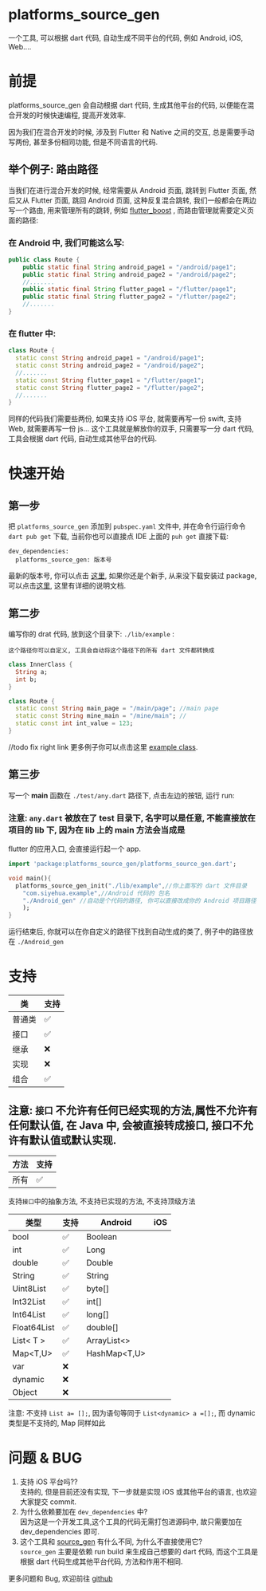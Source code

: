 # platforms_source_gen

一个工具, 可以根据 dart 代码, 自动生成不同平台的代码, 例如 Android, iOS, Web....

# 前提
platforms_source_gen 会自动根据 dart 代码, 生成其他平台的代码, 以便能在混合开发的时候快速编程, 提高开发效率.

因为我们在混合开发的时候, 涉及到 Flutter 和 Native 之间的交互, 总是需要手动写两份, 甚至多份相同功能, 但是不同语言的代码.

## 举个例子: 路由路径

当我们在进行混合开发的时候, 经常需要从 Android 页面, 跳转到 Flutter 页面, 然后又从 Flutter 页面, 跳回 Android 页面,
这种反复混合跳转, 我们一般都会在两边写一个路由, 用来管理所有的跳转, 例如 [flutter_boost](https://github.com/alibaba/flutter_boost) ,
而路由管理就需要定义页面的路径:

### 在 Android 中, 我们可能这么写:<br/>

```java
public class Route {
    public static final String android_page1 = "/android/page1";
    public static final String android_page2 = "/android/page2";
    //.......
    public static final String flutter_page1 = "/flutter/page1";
    public static final String flutter_page2 = "/flutter/page2";
    //.......
}

```


### 在 flutter 中:<br/>

```dart
class Route {
  static const String android_page1 = "/android/page1";
  static const String android_page2 = "/android/page2";
  //.......
  static const String flutter_page1 = "/flutter/page1";
  static const String flutter_page2 = "/flutter/page2";
  //.......
}
```

同样的代码我们需要些两份, 如果支持 iOS 平台, 就需要再写一份 swift, 支持 Web, 就需要再写一份 js...
这个工具就是解放你的双手, 只需要写一分 dart 代码, 工具会根据 dart 代码, 自动生成其他平台的代码.

# 快速开始

## 第一步

把 `platforms_source_gen` 添加到 `pubspec.yaml` 文件中, 并在命令行运行命令 `dart pub get` 下载, 当前你也可以直接点 IDE 上面的 `puh get` 直接下载:

```
dev_dependencies:
  platforms_source_gen: 版本号
```

最新的版本号, 你可以点击 [这里](https://pub.dev/packages/platforms_source_gen/versions),
如果你还是个新手, 从来没下载安装过 package, 可以点击[这里](https://pub.dev/packages/platforms_source_gen/install),
这里有详细的说明文档.

## 第二步
编写你的 drat 代码, 放到这个目录下: `./lib/example` :

`这个路径你可以自定义, 工具会自动将这个路径下的所有 dart 文件都转换成`

```dart
class InnerClass {
  String a;
  int b;
}

class Route {
  static const String main_page = "/main/page"; //main page
  static const String mine_main = "/mine/main"; //
  static const int int_value = 123;
}

```

//todo fix right link
更多例子你可以点击这里 [example class](https://pub.dev/packages/platforms_source_gen/versions).

## 第三步

写一个 **main** 函数在 `./test/any.dart` 路径下, 点击左边的按钮, 运行 run:


### 注意:  `any.dart` 被放在了 test 目录下, 名字可以是任意, 不能直接放在项目的 lib 下, 因为在 lib 上的 main 方法会当成是
flutter 的应用入口, 会直接运行起一个 app.

```dart
import 'package:platforms_source_gen/platforms_source_gen.dart';

void main(){
  platforms_source_gen_init("./lib/example",//你上面写的 dart 文件目录
    "com.siyehua.example",//Android 代码的 包名
    "./Android_gen" //自动是个代码的路径, 你可以直接改成你的 Android 项目路径
    );
}
```

运行结束后, 你就可以在你自定义的路径下找到自动生成的类了, 例子中的路径放在 `./Android_gen`

# 支持
类|支持|
----|----|
普通类 |✅|
接口|✅|
继承|❌|
实现|❌|
组合|✅|

## 注意: `接口` 不允许有任何已经实现的方法,属性不允许有任何默认值, 在 Java 中, 会被直接转成接口, 接口不允许有默认值或默认实现.

方法|支持|
----|----|
所有|✅|

支持`接口`中的抽象方法, 不支持已实现的方法, 不支持顶级方法

类型|支持|Android|iOS|
----|----|----|----|
bool|✅|Boolean||
int|✅|Long||
double|✅|Double||
String|✅|String||
Uint8List|✅|byte[]||
Int32List|✅|int[]||
Int64List|✅|long[]||
Float64List|✅|double[]||
List< T >|✅|ArrayList<>||
Map<T,U>|✅|HashMap<T,U>||
var|❌||
dynamic|❌||
Object|❌||

注意: 不支持 `List a= [];`, 因为语句等同于 `List<dynamic> a =[];`, 而 dynamic 类型是不支持的, Map 同样如此


# 问题 & BUG
1. 支持 iOS 平台吗??<br> 支持的, 但是目前还没有实现, 下一步就是实现 iOS 或其他平台的语言, 也欢迎大家提交 commit.
2. 为什么依赖要加在 `dev_dependencies` 中? <br> 因为这是一个开发工具,这个工具的代码无需打包进源码中, 故只需要加在 dev_dependencies 即可.
3. 这个工具和 [source_gen](https://pub.dev/packages/source_gen) 有什么不同, 为什么不直接使用它?<br>`source_gen` 主要是依赖 run build 来生成自己想要的 dart 代码, 而这个工具是根据 dart 代码生成其他平台代码, 方法和作用不相同.

更多问题和 Bug, 欢迎前往 [github](https://pub.dev/packages/platforms_source_gen/versions)

